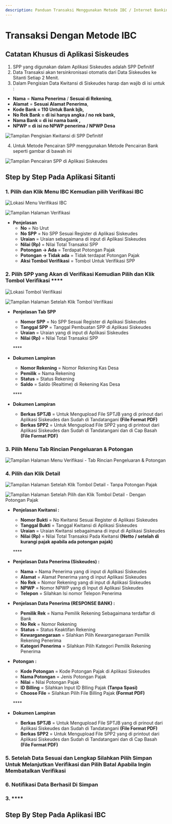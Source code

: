 ```yaml
---
description: Panduan Transaksi Menggunakan Metode IBC / Internet Banking Corporate Bank bjb
---
```


# Transaksi Dengan Metode IBC

## Catatan Khusus di Aplikasi Siskeudes

1. SPP yang digunakan dalam Aplikasi Siskeudes adalah SPP Definitif
2. Data Transaksi akan tersinkronisasi otomatis dari Data Siskeudes ke Sitanti Setiap 2 Menit.
3. Dalam Pengisian Data Kwitansi di Siskeudes harap dan wajib di isi untuk : 

* **Nama** = **Nama Penerima** / **Sesuai di Rekening**, 
* **Alamat** = **Sesuai Alamat Penerima**, 
* **Kode Bank = 110 Untuk Bank bjb,** 
* **No Rek Bank = di isi hanya angka / no rek bank,** 
* **Nama Bank = di isi nama bank ,** 
* **NPWP = di isi no NPWP penerima / NPWP Desa**

![Tampilan Pengisian Kwitansi di SPP Definitif](.gitbook/assets/screen-shot-2021-07-24-at-13.43.06.png)

   4. Untuk Metode Pencairan SPP menggunakan Metode Pencairan Bank seperti gambar di bawah ini 

![Tampilan Pencairan SPP di Aplikasi Siskeudes](.gitbook/assets/screen-shot-2021-07-24-at-13.48.31.png)



## Step by Step Pada Aplikasi Sitanti

### 1. Pilih dan Klik **Menu IBC** Kemudian pilih **Verifikasi IBC**

![Lokasi Menu Verifikasi IBC](.gitbook/assets/screen-shot-2021-07-24-at-14.03.44.png)

![Tampilan Halaman Verifikasi](.gitbook/assets/screen-shot-2021-07-24-at-19.13.00.png)

* **Penjelasan** 
  * **No** = No Urut
  * **No SPP** = No SPP Sesuai Register di Aplikasi Siskeudes
  * **Uraian** = Uraian sebagaimana di input di Aplikasi Siskeudes
  * **Nilai \(Rp\)** = Nilai Total Transaksi SPP
  * **Potongan -&gt; Ada** = Terdapat Potongan Pajak
  * **Potongan -&gt; Tidak ada** = Tidak terdapat Potongan Pajak
  * **Aksi Tombol Verifikasi** = Tombol Untuk Verifikasi SPP

### 2. Pilih SPP yang Akan di Verifikasi Kemudian Pilih dan Klik Tombol **Verifikasi**  ****

![Lokasi Tombol Verifikasi](.gitbook/assets/screen-shot-2021-07-24-at-19.13.00%20%281%29.png)

![Tampilan Halaman Setelah Klik Tombol Verifikasi](.gitbook/assets/screen-shot-2021-07-24-at-19.42.11.png)

* **Penjelasan Tab  SPP** 

  * **Nomor SPP** = No SPP Sesuai Register di Aplikasi Siskeudes
  * **Tanggal SPP** = Tanggal Pembuatan SPP di Aplikasi Siskeudes
  * **Uraian** = Uraian yang di input di Aplikasi Siskeudes
  * **Nilai \(Rp\)** = Nilai Total Transaksi SPP

  \*\*\*\*

* **Dokumen Lampiran** 

  * **Nomor Rekening** = Nomor Rekening Kas Desa
  * **Pemilik** = Nama Rekening
  * **Status** = Status Rekening
  * **Saldo** = Saldo \(Realtime\) di Rekening Kas Desa

  \*\*\*\*

* **Dokumen Lampiran** 
  * **Berkas SPTJB** = Untuk Mengupload File SPTJB yang di prinout dari Aplikasi Siskeudes dan Sudah di Tandatangani **\(File Format PDF\)**
  * **Berkas SPP2** = Untuk Mengupload File SPP2 yang di printout dari Aplikasi Siskeudes dan Sudah di Tandatangani dan di Cap Basah **\(File Format PDF\)**

### 3. Pilih Menu Tab Rincian Pengeluaran & Potongan

![Tampilan Halaman Menu Verifikasi - Tab Rincian Pengeluaran &amp; Potongan](.gitbook/assets/screen-shot-2021-07-24-at-19.48.23.png)

### 4. Pilih dan Klik Detail

![Tampilan Halaman Setelah Klik Tombol Detail - Tanpa Potongan Pajak](.gitbook/assets/screen-shot-2021-07-24-at-19.50.25.png)

![Tampilan Halaman Setelah Pilih dan Klik Tombol Detail - Dengan Potongan Pajak](.gitbook/assets/screen-shot-2021-07-24-at-19.54.24.png)

* **Penjelasan Kwitansi :**  

  * **Nomor Bukti** = No Kwitansi Sesuai Register di Aplikasi Siskeudes
  * **Tanggal Bukti** = Tanggal Kwitansi di Aplikasi Siskeudes
  * **Uraian** = Uraian Kwitansi sebagaimana di input di Aplikasi Siskeudes
  * **Nilai \(Rp\)** = Nilai Total Transaksi Pada Kwitansi **\(Netto / setelah di kurangi pajak apabila ada potongan pajak\)**

  \*\*\*\*

* **Penjelasan Data Penerima \(Siskeudes\) :**  

  * **Nama** = Nama Penerima yang di input di Aplikasi Siskeudes
  * **Alamat** = Alamat Penerima yang di input Aplikasi Siskeudes
  * **No Rek** = Nomor Rekening yang di input di Aplikasi Siskeudes
  * **NPWP** = Nomor NPWP yang di Input di Aplikasi Siskeudes
  * **Telepon** = Silahkan Isi nomor Telepon Penerima

* **Penjelasan Data Penerima \(RESPONSE BANK\) :**  

  * **Pemilik Rek** = Nama Pemilik Rekening Sebagaimana terdaftar di Bank
  * **No Rek** = Nomor Rekening 
  * **Status** = Status Keaktifan Rekening
  * **Kewarganegaraan** = Silahkan Pilih Kewarganegaraan Pemilik Rekening Penerima
  * **Kategori Penerima** = Silahkan Pilih Kategori Pemilik Rekening Penerima

* **Potongan :**  

  * **Kode Potongan** = Kode Potongan Pajak di Aplikasi Siskeudes
  * **Nama Potongan** = Jenis Potongan Pajak
  * **Nilai** = Nilai Potongan Pajak
  * **ID Billing** = Silahkan Input ID BIling Pajak **\(Tanpa Spasi\)**
  * **Choose File** = Silahkan Pilih File Billing Pajak **\(Format PDF\)**

  \*\*\*\*

* **Dokumen Lampiran** 
  * **Berkas SPTJB** = Untuk Mengupload File SPTJB yang di prinout dari Aplikasi Siskeudes dan Sudah di Tandatangani **\(File Format PDF\)**
  * **Berkas SPP2** = Untuk Mengupload File SPP2 yang di printout dari Aplikasi Siskeudes dan Sudah di Tandatangani dan di Cap Basah **\(File Format PDF\)**

### 5. Setelah Data Sesuai dan Lengkap Silahkan Pilih Simpan Untuk Melanjutkan Verifikasi dan Pilih Batal Apabila Ingin Membatalkan Verifikasi

### 6. Notifikasi Data Berhasil Di Simpan













### 3.   ****

## Step By Step Pada Aplikasi IBC



